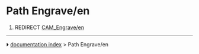 # Path Engrave/en
1.  REDIRECT [CAM_Engrave/en](CAM_Engrave/en.md)



---
⏵ [documentation index](../README.md) > Path Engrave/en
